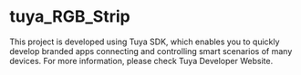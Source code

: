 # tuya_RGB_Strip
This project is developed using Tuya SDK, which enables you to quickly develop branded apps connecting and controlling smart scenarios of many devices.
For more information, please check Tuya Developer Website.
